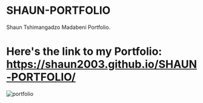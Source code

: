 # SHAUN-PORTFOLIO
Shaun Tshimangadzo  Madabeni Portfolio.

# Here's the link to my Portfolio: https://shaun2003.github.io/SHAUN-PORTFOLIO/


![portfolio](https://github.com/Shaun2003/SHAUN-PORTFOLIO/assets/122936635/b5c24a44-6324-46fb-9877-893951e099fe)
